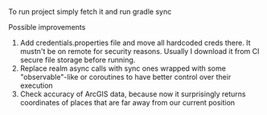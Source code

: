 To run project simply fetch it and run gradle sync

Possible improvements
1. Add credentials.properties file and move all hardcoded creds there. It mustn't be on remote for security reasons. Usually I download it from CI secure file storage before running.
2. Replace realm async calls with sync ones wrapped with some "observable"-like or coroutines  to have better control over their execution
3. Check accuracy of ArcGIS data, because now it surprisingly returns coordinates of places that are far away from our current position